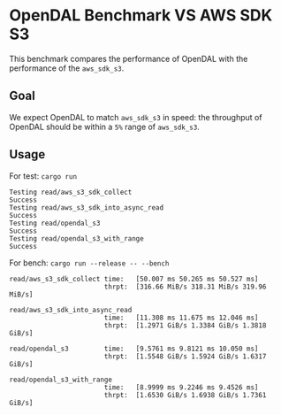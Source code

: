 # OpenDAL Benchmark VS AWS SDK S3

This benchmark compares the performance of OpenDAL with the performance of the `aws_sdk_s3`.

## Goal

We expect OpenDAL to match `aws_sdk_s3` in speed: the throughput of OpenDAL should be within a `5%` range of `aws_sdk_s3`.

## Usage

For test: `cargo run`

```shell
Testing read/aws_s3_sdk_collect
Success
Testing read/aws_s3_sdk_into_async_read
Success
Testing read/opendal_s3
Success
Testing read/opendal_s3_with_range
Success
```

For bench: `cargo run --release -- --bench`

```shell
read/aws_s3_sdk_collect time:   [50.007 ms 50.265 ms 50.527 ms]
                        thrpt:  [316.66 MiB/s 318.31 MiB/s 319.96 MiB/s]

read/aws_s3_sdk_into_async_read
                        time:   [11.308 ms 11.675 ms 12.046 ms]
                        thrpt:  [1.2971 GiB/s 1.3384 GiB/s 1.3818 GiB/s]

read/opendal_s3         time:   [9.5761 ms 9.8121 ms 10.050 ms]
                        thrpt:  [1.5548 GiB/s 1.5924 GiB/s 1.6317 GiB/s]

read/opendal_s3_with_range
                        time:   [8.9999 ms 9.2246 ms 9.4526 ms]
                        thrpt:  [1.6530 GiB/s 1.6938 GiB/s 1.7361 GiB/s]
```
